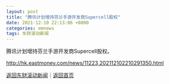 ```yaml
---
layout: post
title: "腾讯计划增持芬兰手游开发商Supercell股权"
date: 2021-12-10 22:13:06 +0800
categories: emnews
tags: 东财滚动新闻
---
```


腾讯计划增持芬兰手游开发商Supercell股权。

<http://hk.eastmoney.com/news/11223,202112102210291350.html>

[返回东财滚动新闻](//finews.withounder.com/emnews/)｜[返回首页](//finews.withounder.com/)